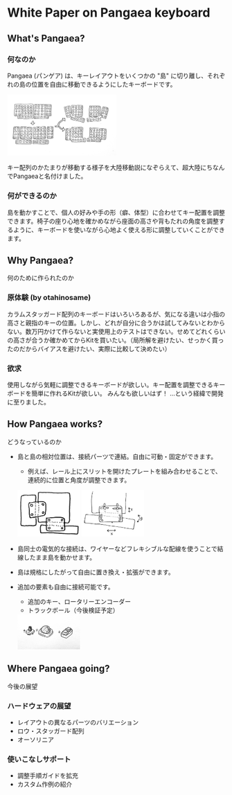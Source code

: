 # White Paper on Pangaea keyboard

## What's Pangaea?

### 何なのか

Pangaea (パンゲア) は、キーレイアウトをいくつかの "島" に切り離し、それぞれの島の位置を自由に移動できるようにしたキーボードです。

<img src="images/WhitePaper_Abst1.jpeg" alt="alt text" style="width:50%">

キー配列のかたまりが移動する様子を大陸移動説になぞらえて、超大陸にちなんでPangaeaと名付けました。

### 何ができるのか

島を動かすことで、個人の好みや手の形（癖、体型）に合わせてキー配置を調整できます。椅子の座り心地を確かめながら座面の高さや背もたれの角度を調整するように、キーボードを使いながら心地よく使える形に調整していくことができます。

## Why Pangaea?

何のために作られたのか

### 原体験 (by otahinosame)

カラムスタッガード配列のキーボードはいろいろあるが、気になる違いは小指の高さと親指のキーの位置。しかし、どれが自分に合うかは試してみないとわからない。数万円かけて作らないと実使用上のテストはできない。せめてどれくらいの高さが合うか確かめてからKitを買いたい。（局所解を避けたい、せっかく買ったのだからバイアスを避けたい、実際に比較して決めたい）

 ### 欲求

使用しながら気軽に調整できるキーボードが欲しい。キー配置を調整できるキーボードを簡単に作れるKitが欲しい。
みんなも欲しいはず！
…という経緯で開発に至りました。

## How Pangaea works?

どうなっているのか

- 島と島の相対位置は、接続パーツで連結。自由に可動・固定ができます。
    - 例えば、レール上にスリットを開けたプレートを組み合わせることで、連続的に位置と角度が調整できます。
    
    <img src="images/WhitePaper_Mech1.jpeg" alt="alt text" style="width:30%">    <img src="images/WhitePaper_Mech2.jpeg" alt="alt text" style="width:30%">

- 島同士の電気的な接続は、ワイヤーなどフレキシブルな配線を使うことで結線したまま島を動かせます。
- 島は規格にしたがって自由に置き換え・拡張ができます。
- 追加の要素も自由に接続可能です。
    - 追加のキー、ロータリーエンコーダー
    - トラックボール（今後検証予定）

    <img src="images/WhitePaper_Add1.jpeg" alt="alt text" style="width:30%">

## Where Pangaea going?

今後の展望

### ハードウェアの展望

- レイアウトの異なるパーツのバリエーション
- ロウ・スタッガード配列
- オーソリニア

### 使いこなしサポート

- 調整手順ガイドを拡充
- カスタム作例の紹介